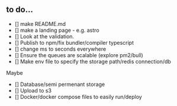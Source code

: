 ## to do...

- [] make README.md
- [] make a landing page - e.g. astro 
- [] Look at the validation. 
- [] Publish to npm/fix bundler/compiler typescript
- [] change ms to seconds everywhere
- [] Ensure the queues are scalable (explore pm2/bull)
- [] Make env file to specify the storage path/redis connection/db

Maybe
- [] Database/semi permenant storage
- [] Upload to s3
- [] Docker/docker compose files to easily run/deploy

